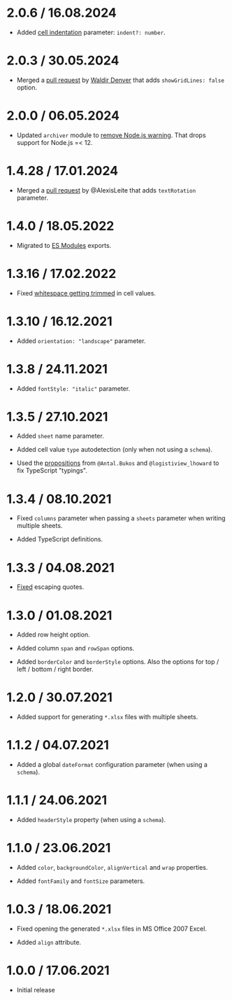 2.0.6 / 16.08.2024
==================

* Added [cell indentation](https://github.com/catamphetamine/write-excel-file/issues/4) parameter: `indent?: number`.

2.0.3 / 30.05.2024
==================

* Merged a [pull request](https://gitlab.com/catamphetamine/write-excel-file/-/merge_requests/2) by
[Waldir Denver](https://gitlab.com/wdenver2007) that adds `showGridLines: false` option.

2.0.0 / 06.05.2024
==================

* Updated `archiver` module to [remove Node.js warning](https://gitlab.com/catamphetamine/write-excel-file/-/issues/85). That drops support for Node.js =< 12.

1.4.28 / 17.01.2024
==================

* Merged a [pull request](https://github.com/catamphetamine/write-excel-file/pull/7) by @AlexisLeite that adds `textRotation` parameter.

1.4.0 / 18.05.2022
==================

* Migrated to [ES Modules](https://gitlab.com/catamphetamine/read-excel-file/-/issues/44) exports.

1.3.16 / 17.02.2022
==================

* Fixed [whitespace getting trimmed](https://gitlab.com/catamphetamine/write-excel-file/-/issues/19) in cell values.

1.3.10 / 16.12.2021
==================

* Added `orientation: "landscape"` parameter.

1.3.8 / 24.11.2021
==================

* Added `fontStyle: "italic"` parameter.

1.3.5 / 27.10.2021
==================

* Added `sheet` name parameter.

* Added cell value `type` autodetection (only when not using a `schema`).

* Used the [propositions](https://gitlab.com/catamphetamine/write-excel-file/-/issues/4) from `@Antal.Bukos` and `@logistiview_lhoward` to fix TypeScript "typings".

1.3.4 / 08.10.2021
==================

* Fixed `columns` parameter when passing a `sheets` parameter when writing multiple sheets.

* Added TypeScript definitions.

1.3.3 / 04.08.2021
==================

* [Fixed](https://gitlab.com/catamphetamine/write-excel-file/-/issues/1) escaping quotes.

1.3.0 / 01.08.2021
==================

* Added row height option.

* Added column `span` and `rowSpan` options.

* Added `borderColor` and `borderStyle` options. Also the options for top / left / bottom / right border.

1.2.0 / 30.07.2021
==================

* Added support for generating `*.xlsx` files with multiple sheets.

1.1.2 / 04.07.2021
==================

* Added a global `dateFormat` configuration parameter (when using a `schema`).

1.1.1 / 24.06.2021
==================

* Added `headerStyle` property (when using a `schema`).

1.1.0 / 23.06.2021
==================

* Added `color`, `backgroundColor`, `alignVertical` and `wrap` properties.

* Added `fontFamily` and `fontSize` parameters.

1.0.3 / 18.06.2021
==================

* Fixed opening the generated `*.xlsx` files in MS Office 2007 Excel.

* Added `align` attribute.

1.0.0 / 17.06.2021
==================

* Initial release